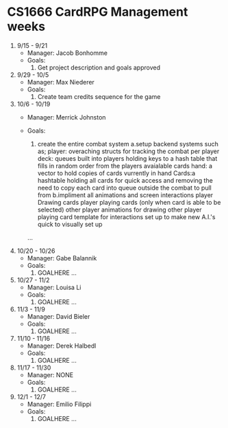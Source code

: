 # CS1666 CardRPG Management weeks

1. 9/15 - 9/21
	* Manager: Jacob Bonhomme
	* Goals:
		1. Get project description and goals approved
1. 9/29 - 10/5
	* Manager: Max Niederer
	* Goals:
		1. Create team credits sequence for the game
1. 10/6 - 10/19
	* Manager: Merrick Johnston
	* Goals:
		1. create the entire combat system
			a.setup backend systems such as;
				player: overaching structs for tracking the combat per player
				deck: queues built into players holding keys to a hash table that fills in random order from the players 
					avaialable cards
				hand: a vector to hold copies of cards vurrently in hand
				Cards:a hashtable holding all cards for quick access and removing the need to copy each card into queue outside
					the combat to pull from
			b.impliment all animations and screen interactions
				player Drawing cards
				player playing cards (only when card is able to be selected)
				other player animations for drawing
				other player playing card
				template for interactions set up to make new A.I.'s quick to visually set up
				
			
		...
1. 10/20 - 10/26
	* Manager: Gabe Balannik
	* Goals:
		1. GOALHERE
		...
1. 10/27 - 11/2
	* Manager: Louisa Li
	* Goals:
		1. GOALHERE
		...
1. 11/3 - 11/9
	* Manager: David Bieler
	* Goals:
		1. GOALHERE
		...
1. 11/10 - 11/16
	* Manager: Derek Halbedl
	* Goals:
		1. GOALHERE
		...
1. 11/17 - 11/30
	* Manager: NONE
	* Goals:
		1. GOALHERE
		...
1. 12/1 - 12/7
	* Manager: Emilio Filippi
	* Goals:
		1. GOALHERE
		...

